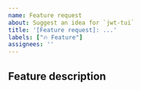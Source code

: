 ```yaml
---
name: Feature request
about: Suggest an idea for `jwt-tui`
title: '[Feature request]: ...'
labels: ["🔥 Feature"]
assignees: ''
---
```


## Feature description
<!-- A clear and concise description of what the feature is, and why you think it is needed. -->

